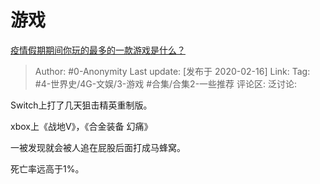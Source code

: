 # 游戏
[疫情假期期间你玩的最多的一款游戏是什么？](https://www.zhihu.com/question/369856292/answer/1019161427)

> Author: #0-Anonymity
> Last update: [发布于 2020-02-16]
> Link:
> Tag: #4-世界史/4G-文娱/3-游戏 #合集/合集2-一些推荐
> 评论区:
> 泛讨论:

Switch上打了几天狙击精英重制版。

xbox上《战地V》，《合金装备 幻痛》

一被发现就会被人追在屁股后面打成马蜂窝。

死亡率远高于1%。

